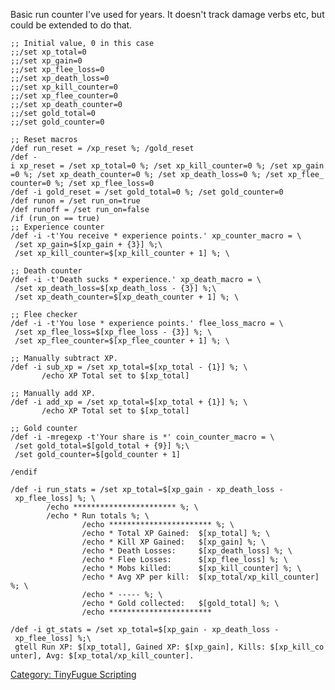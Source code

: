 Basic run counter I've used for years. It doesn't track damage verbs
etc, but could be extended to do that.

`;; Initial value, 0 in this case`  
`;;/set xp_total=0`  
`;;/set xp_gain=0`  
`;;/set xp_flee_loss=0`  
`;;/set xp_death_loss=0`  
`;;/set xp_kill_counter=0`  
`;;/set xp_flee_counter=0`  
`;;/set xp_death_counter=0`  
`;;/set gold_total=0`  
`;;/set gold_counter=0`  
  
`;; Reset macros`  
`/def run_reset = /xp_reset %; /gold_reset`  
`/def -i xp_reset = /set xp_total=0 %; /set xp_kill_counter=0 %; /set xp_gain=0 %; /set xp_death_counter=0 %; /set xp_death_loss=0 %; /set xp_flee_counter=0 %; /set xp_flee_loss=0`  
`/def -i gold_reset = /set gold_total=0 %; /set gold_counter=0`  
`/def runon = /set run_on=true`  
`/def runoff = /set run_on=false`  
`/if (run_on == true)`  
`;; Experience counter`  
`/def -i -t'You receive * experience points.' xp_counter_macro = \`  
` /set xp_gain=$[xp_gain + {3}] %;\`  
` /set xp_kill_counter=$[xp_kill_counter + 1] %; \`

`;; Death counter`  
`/def -i -t'Death sucks * experience.' xp_death_macro = \`  
` /set xp_death_loss=$[xp_death_loss - {3}] %;\`  
` /set xp_death_counter=$[xp_death_counter + 1] %; \`

`;; Flee checker`  
`/def -i -t'You lose * experience points.' flee_loss_macro = \`  
` /set xp_flee_loss=$[xp_flee_loss - {3}] %; \`  
` /set xp_flee_counter=$[xp_flee_counter + 1] %; \`

`;; Manually subtract XP.`  
`/def -i sub_xp = /set xp_total=$[xp_total - {1}] %; \`  
`       /echo XP Total set to $[xp_total]`

`;; Manually add XP.`  
`/def -i add_xp = /set xp_total=$[xp_total + {1}] %; \`  
`       /echo XP Total set to $[xp_total]`

`;; Gold counter`  
`/def -i -mregexp -t'Your share is *' coin_counter_macro = \`  
` /set gold_total=$[gold_total + {9}] %;\`  
` /set gold_counter=$[gold_counter + 1]`

`/endif`  
  
`/def -i run_stats = /set xp_total=$[xp_gain - xp_death_loss - xp_flee_loss] %; \`  
`        /echo *********************** %; \`  
`        /echo * Run totals %; \`  
`                /echo *********************** %; \`  
`                /echo * Total XP Gained:  $[xp_total] %; \`  
`                /echo * Kill XP Gained:   $[xp_gain] %; \`  
`                /echo * Death Losses:     $[xp_death_loss] %; \`  
`                /echo * Flee Losses:      $[xp_flee_loss] %; \`  
`                /echo * Mobs killed:      $[xp_kill_counter] %; \`  
`                /echo * Avg XP per kill:  $[xp_total/xp_kill_counter] %; \`  
`                /echo * ----- %; \`  
`                /echo * Gold collected:   $[gold_total] %; \`  
`                /echo ***********************`

`/def -i gt_stats = /set xp_total=$[xp_gain - xp_death_loss - xp_flee_loss] %;\`  
` gtell Run XP: $[xp_total], Gained XP: $[xp_gain], Kills: $[xp_kill_counter], Avg: $[xp_total/xp_kill_counter].`

[Category: TinyFugue
Scripting](Category:_TinyFugue_Scripting "wikilink")
